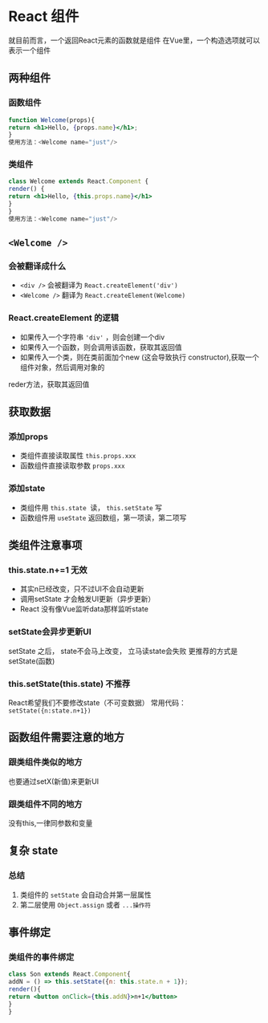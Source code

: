 
# React 组件

就目前而言，一个返回React元素的函数就是组件
在Vue里，一个构造选项就可以表示一个组件

## 两种组件

### 函数组件

```jsx
function Welcome(props){
return <h1>Hello, {props.name}</h1>;
}
使用方法：<Welcome name="just"/>
```

### 类组件

```jsx
class Welcome extends React.Component {
render() {
return <h1>Hello, {this.props.name}</h1>
}
}
使用方法：<Welcome name="just"/>
```

## `<Welcome />`

### 会被翻译成什么

- `<div />` 会被翻译为 `React.createElement('div')`
- `<Welcome />` 翻译为 `React.createElement(Welcome)`

### React.createElement 的逻辑

- 如果传入一个字符串 `'div'` ，则会创建一个div
- 如果传入一个函数，则会调用该函数，获取其返回值
- 如果传入一个类，则在类前面加个new (这会导致执行 constructor),获取一个组件对象，然后调用对象的

reder方法，获取其返回值

## 获取数据

### 添加props

- 类组件直接读取属性 `this.props.xxx`
- 函数组件直接读取参数 `props.xxx`

### 添加state

- 类组件用 `this.state`  读， `this.setState` 写
- 函数组件用 `useState` 返回数组，第一项读，第二项写

## 类组件注意事项

### this.state.n+=1 无效

- 其实n已经改变，只不过UI不会自动更新
- 调用setState 才会触发UI更新（异步更新）
- React 没有像Vue监听data那样监听state

### setState会异步更新UI

setState 之后， state不会马上改变， 立马读state会失败
更推荐的方式是 setState(函数)

### this.setState(this.state) 不推荐

React希望我们不要修改state（不可变数据）
常用代码： `setState({n:state.n+1})`

## 函数组件需要注意的地方

### 跟类组件类似的地方

也要通过setX(新值)来更新UI

### 跟类组件不同的地方

没有this,一律同参数和变量

## 复杂 state

### 总结

1. 类组件的 `setState` 会自动合并第一层属性
2. 第二层使用 `Object.assign` 或者 `...操作符`

## 事件绑定

### 类组件的事件绑定

```jsx
class Son extends React.Component{
addN = () => this.setState({n: this.state.n + 1});
render(){
return <button onClick={this.addN}>n+1</button>
}
}
```
